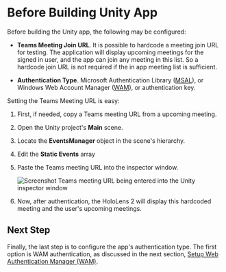 # Before Building Unity App
Before building the Unity app, the following may be configured:

* **Teams Meeting Join URL**. It is possible to hardcode a meeting join URL for testing.  The application will display upcoming meetings for the signed in user, and the app can join any meeting in this list. So a hardcode join URL is not required if the in app meeting list is sufficient.
  
* **Authentication Type**. Microsoft Authentication Library ([MSAL](https://docs.microsoft.com/en-us/azure/active-directory/develop/msal-overview)), or Windows Web Account Manager ([WAM](https://docs.microsoft.com/en-us/windows/uwp/security/web-account-manager)), or authentication key.

Setting the Teams Meeting URL is easy:

1. First, if needed, copy a Teams meeting URL from a upcoming meeting. 

2. Open the Unity project's **Main** scene.
  
3. Locate the **EventsManager** object in the scene's hierarchy.
   
4. Edit the **Static Events** array
   
5. Paste the Teams meeting URL into the inspector window.
    
    <img src="./images/image-510-default-teams-url.png" alt="Screenshot Teams meeting URL being entered into the Unity inspector window" style="max-height: 250px" />

6. Now, after authentication, the HoloLens 2 will display this hardcoded meeting and the user's upcoming meetings.

## Next Step
Finally, the last step is to configure the app's authentication type. The first option is WAM authentication, as discussed in the next section, [Setup Web Authentication Manager (WAM)](unity-sample-app-setup-4.md#setup-web-authentication-manager-wam).